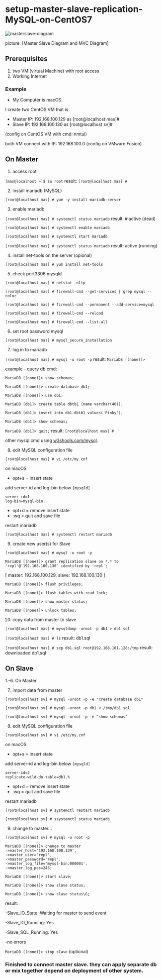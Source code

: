 # setup-master-slave-replication-MySQL-on-CentOS7


![masterslave-diagram](https://user-images.githubusercontent.com/78303835/200170582-e721e699-d753-465a-b55f-0a9a213d1c6b.jpg)

picture: [Master Slave Diagram and MVC Diagram]

## Prerequisites
1. two VM (virtual Machine) with root access
2. Working Internet

### Example
- My Computer is macOS.

I create two CentOS VM that is
- Master IP: 192.168.100.129 as [root@localhost mas]#
- Slave IP: 192.168.100.130 as [root@localhost sv]#

(config on CentOS VM with cmd: nmtui)

both VM connect with IP: 192.168.100.0 (config on VMware Fusion)


## On Master
1. access root

```[mas@localhost ~]$ su root``` result: ```[root@localhost mas] #```

2. install mariadb (MySQL)

```[root@localhost mas] # yum -y install mariadb-server```

3. enable mariadb

```[root@localhost mas] # systemctl status mariadb``` result: inactive (dead)

```[root@localhost mas] # systemctl enable mariadb```

```[root@localhost mas] # systemctl start mariadb```

```[root@localhost mas] # systemctl status mariadb``` result: active (running)

4. install net-tools on the server (opional)

```[root@localhost mas] # yum install net-tools```

5. check port3306 mysqld

```[root@localhost mas] # netstat -nltp```

```[root@localhost mas] # firewall-cmd --get-services | grep mysql --color```

```[root@localhost mas] # firewall-cmd --permanent --add-service=mysql```

```[root@localhost mas] # firewall-cmd --reload```

```[root@localhost mas] # firewall-cmd --list-all```

6. set root password mysql

```[root@localhost mas] # mysql_secure_installation```

7. log in to mariadb

```[root@localhost mas] # mysql -u root -p```
result: ```MariaDB [(none)]>```

example - query db cmd:

```MariaDB [(none)]> show schemas;```

```MariaDB [(none)]> create database db1;```

```MariaDB [(none)]> use db1;```

```MariaDB [db1]> create table dbtb1 (name varchar(40));```

```MariaDB [db1]> insert into db1.dbtb1 values('Pinky');```

```MariaDB [db1]> show schemas;```

```MariaDB [db1]> quit;``` result: ```[root@localhost mas] #```

other mysql cmd using [w3shools.com/mysql](https://www.w3schools.com/mysql/default.asp).

8. edit MySQL configuration file

```[root@localhost mas] # vi /etc/my.cnf```

on macOS
- opt+s = insert state

add server-id and log-bin below ```[mysqld]```
```
server-id=1
log-bin=mysql-bin
```

- opt+d = remove insert state
- :wq = quit and save file

restart mariadb

```[root@localhost mas] # systemctl restart mariadb```

9. create new user(s) for Slave

```[root@localhost mas] # mysql -u root -p```

```MariaDB [(none)]> grant replication slave on *.* to 'repl'@'192.168.100.130' identified by 'repl';```

[ master: 192.168.100.129,
slave: 192.168.100.130 ]

```MariaDB [(none)]> flush privileges;```

```MariaDB [(none)]> flush tables with read lock;```

```MariaDB [(none)]> show master status;```

```MariaDB [(none)]> unlock tables;```

10. copy data from master to slave

```[root@localhost mas] # mysqldump -uroot -p db1 > db1.sql```

```[root@localhost mas] # ls``` result: db1.sql

```[root@localhost mas] # scp db1.sql root@192.168.101.128:/tmp``` result: downloaded db1.sql


## On Slave
1.-6. On Master

7. import data from master

```[root@localhost sv] # mysql -uroot -p -e "create database db1"```

```[root@localhost sv] # mysql -uroot -p db1 < /tmp/db1.sql```

```[root@localhost sv] # mysql -uroot -p -e "show schemas"```

8. edit MySQL configuration file

```[root@localhost sv] # vi /etc/my.cnf```

on macOS
- opt+s = insert state

add server-id and log-bin below ```[mysqld]```
```
server-id=2
replicate-wild-do-table=db1.%
```

- opt+d = remove insert state
- :wq = quit and save file

restart mariadb

```[root@localhost sv] # systemctl restart mariadb```

```[root@localhost sv] # ssystemctl status mariadb```

9. change to master...

```[root@localhost sv] # mysql -u root -p```

```
MariaDB [(none)]> change to master
->master_host='192.168.100.129',
->master_user='repl',
->master_password='repl'.
->master_log_file='mysql-bin.000001',
->master_log_pos=245;
```

```MariaDB [(none)]> start slave;```

```MariaDB [(none)]> show slave status;```

```MariaDB [(none)]> show slave status\G;```

result:

-Slave_IO_State: Waiting for master to send event

-Slave_IO_Running: Yes

-Slave_SQL_Running: Yes

-no errors

```MariaDB [(none)]> stop slave``` (optional)


### Finished to connect master slave. they can apply separate db or mix together depend on deployment of other system.
